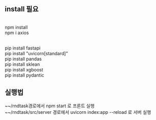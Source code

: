 ## install 필요  
<npm><br/>
npm install<br/>
npm i axios<br/>

<python><br/>
pip install fastapi<br/>
pip install "uvicorn[standard]"<br/>
pip install pandas<br/>
pip install sklean<br/>
pip install xgboost<br/>
pip install pydantic<br/>


## 실행법
~~/rndtask경로에서 npm start 로 프론트 실행<br/>
~~/rndtask/src/server 경로에서 uvicorn index:app --reload 로 서버 실행<br/>
